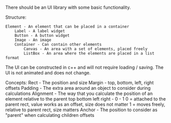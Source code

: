 There should be an UI library with some basic functionality. 

Structure: 
```
Element - An element that can be placed in a container
	Label - A label widget
	Button - A button widget
	Image - An image
	Container - Can contain other elements
		Canvas - An area with a set of elements, placed freely
		ListBox - An area where the elements are placed in a list format
```

The UI can be constructed in c++ and will not require loading / saving. 
The UI is not animated and does not change.

Concepts:
Rect - The position and size
Margin - top, bottom, left, right offsets
Padding - The extra area around an object to consider during calculations
Alignment - The way that you calculate the position of an element relative to the parent
	top bottom left right - 0 - 1 
	0 = attached to the parent rect, value works as an offset, size does not matter
	1 = moves freely, relative to parent rect, size matters
Anchor - The position to consider as "parent" when calculating children offsets


